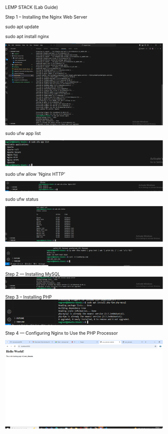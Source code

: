 LEMP STACK (Lab Guide)

Step 1 – Installing the Nginx Web Server

sudo apt update

sudo apt install nginx

![alt text](<LINUX PROJECT 6 IMAGES/STEP 1 INSTALL Nginx.png>)

sudo ufw app list

![alt text](<LINUX PROJECT 6 IMAGES/STEP 1 Sudo apt list.png>)


sudo ufw allow 'Nginx HTTP'

![alt text](<LINUX PROJECT 6 IMAGES/STEP 1  Sudo ufw allow.png>)

sudo ufw status

![alt text](<LINUX PROJECT 6 IMAGES/STEP 1 Sudo ufw status.png>)

![alt text](<LINUX PROJECT 6 IMAGES/check IP.png>)


Step 2 — Installing MySQL
![alt text](<LINUX PROJECT 6 IMAGES/STEP 2 INSTALL MYSQL.png>)

Step 3 – Installing PHP
![alt text](<LINUX PROJECT 6 IMAGES/STEP 3 INSTALL PHP .png>)


Step 4 — Configuring Nginx to Use the PHP Processor

![alt text](<LINUX PROJECT 6 IMAGES/STEP 4.png>)


